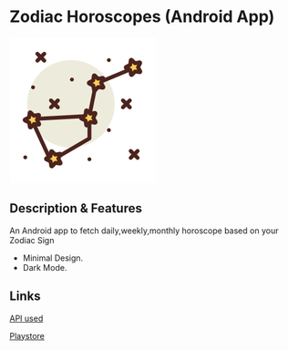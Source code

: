 # Zodiac Horoscopes (Android App)

![App Logo](https://github.com/Fewrie/Zodiac-Horoscopes/blob/master/images/constellation.png "Icon")

## Description & Features
An Android app to fetch daily,weekly,monthly horoscope based on your Zodiac Sign
* Minimal Design.
* Dark Mode.

## Links
[API used](https://github.com/tapaswenipathak/Horoscope-API)

[Playstore](https://play.google.com/store/apps/details?id=com.enigmaticdevs.zodiachoroscopes)
